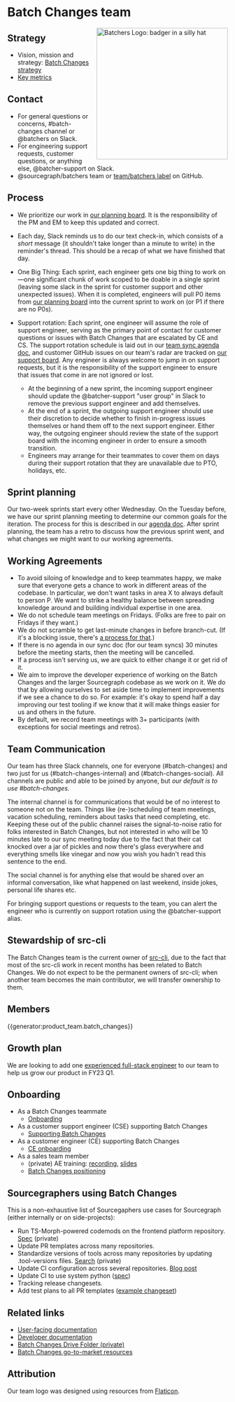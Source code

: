 # Batch Changes team

<img src="https://storage.googleapis.com/sourcegraph-assets/badgerhat.svg" width="300" height="300" align=right alt="Batchers Logo: badger in a silly hat">

## Strategy

- Vision, mission and strategy: [Batch Changes strategy](../../../../strategy-goals/strategy/batch-changes/index.md)
- [Key metrics](metrics.md)

## Contact

- For general questions or concerns, #batch-changes channel or @batchers on Slack.
- For engineering support requests, customer questions, or anything else, @batcher-support on Slack.
- @sourcegraph/batchers team or [team/batchers label](https://github.com/sourcegraph/sourcegraph/issues?q=is%3Aissue+is%3Aopen+label%3Ateam%2Fbatchers) on GitHub.

## Process

- We prioritize our work in [our planning board](https://github.com/orgs/sourcegraph/projects/216). It is the responsibility of the PM and EM to keep this updated and correct.

- Each day, Slack reminds us to do our text check-in, which consists of a _short_ message (it shouldn't take longer than a minute to write) in the reminder's thread. This should be a recap of what we have finished that day.

- One Big Thing: Each sprint, each engineer gets one big thing to work on—one significant chunk of work scoped to be doable in a single sprint (leaving some slack in the sprint for customer support and other unexpected issues). When it is completed, engineers will pull P0 items from [our planning board](https://github.com/orgs/sourcegraph/projects/216) into the current sprint to work on (or P1 if there are no P0s).

- Support rotation: Each sprint, one engineer will assume the role of support engineer, serving as the primary point of contact for customer questions or issues with Batch Changes that are escalated by CE and CS. The support rotation schedule is laid out in our [team sync agenda doc](https://docs.google.com/document/d/1opVINuZ1PfNZCx3zJP3BwlXAEG5SYt8HIIdGab115j8/edit#), and customer GitHub issues on our team's radar are tracked on [our support board](https://github.com/orgs/sourcegraph/projects/218). Any engineer is always welcome to jump in on support requests, but it is the responsibility of the support engineer to ensure that issues that come in are not ignored or lost.
  - At the beginning of a new sprint, the incoming support engineer should update the @batcher-support "user group" in Slack to remove the previous support engineer and add themselves.
  - At the end of a sprint, the outgoing support engineer should use their discretion to decide whether to finish in-progress issues themselves or hand them off to the next support engineer. Either way, the outgoing engineer should review the state of the support board with the incoming engineer in order to ensure a smooth transition.
  - Engineers may arrange for their teammates to cover them on days during their support rotation that they are unavailable due to PTO, holidays, etc.

## Sprint planning

Our two-week sprints start every other Wednesday. On the Tuesday before, we have our sprint planning meeting to determine our common goals for the iteration. The process for this is described in our [agenda doc](https://docs.google.com/document/d/1d4_WndknEd23BNUFG05-KEV4pq2MNx8mdZedVnZpLCg/edit#). After sprint planning, the team has a retro to discuss how the previous sprint went, and what changes we might want to our working agreements.

## Working Agreements

- To avoid siloing of knowledge and to keep teammates happy, we make sure that everyone gets a chance to work in different areas of the codebase. In particular, we don't want tasks in area X to always default to person P. We want to strike a healthy balance between spreading knowledge around and building individual expertise in one area.
- We do not schedule team meetings on Fridays. (Folks are free to pair on Fridays if they want.)
- We do not scramble to get last-minute changes in before branch-cut. (If it's a blocking issue, there's [a process for that](../../dev/process/releases/index.md#issues).)
- If there is no agenda in our sync doc (for our team syncs) 30 minutes before the meeting starts, then the meeting will be cancelled.
- If a process isn't serving us, we are quick to either change it or get rid of it.
- We aim to improve the developer experience of working on the Batch Changes and the larger Sourcegraph codebase as we work on it. We do that by allowing ourselves to set aside time to implement improvements if we see a chance to do so. For example: it's okay to spend half a day improving our test tooling if we know that it will make things easier for us and others in the future.
- By default, we record team meetings with 3+ participants (with exceptions for social meetings and retros).

## Team Communication

Our team has three Slack channels, one for everyone (#batch-changes) and two just for us (#batch-changes-internal) and (#batch-changes-social). All channels are public and able to be joined by anyone, but _our default is to use #batch-changes._

The internal channel is for communications that would be of no interest to someone not on the team. Things like (re-)scheduling of team meetings, vacation scheduling, reminders about tasks that need completing, etc. Keeping these out of the public channel raises the signal-to-noise ratio for folks interested in Batch Changes, but not interested in who will be 10 minutes late to our sync meeting today due to the fact that their cat knocked over a jar of pickles and now there's glass everywhere and everything smells like vinegar and now you wish you hadn't read this sentence to the end.

The social channel is for anything else that would be shared over an informal conversation, like what happened on last weekend, inside jokes, personal life shares etc.

For bringing support questions or requests to the team, you can alert the engineer who is currently on support rotation using the @batcher-support alias.

## Stewardship of src-cli

The Batch Changes team is the current owner of [src-cli](https://github.com/sourcegraph/src-cli), due to the fact that most of the src-cli work in recent months has been related to Batch Changes. We do not expect to be the permanent owners of src-cli; when another team becomes the main contributor, we will transfer ownership to them.

## Members

{{generator:product_team.batch_changes}}

## Growth plan

We are looking to add one [experienced full-stack engineer](https://boards.greenhouse.io/sourcegraph91/jobs/4179711004) to our team to help us grow our product in FY23 Q1.

## Onboarding

- As a Batch Changes teammate
  - [Onboarding](onboarding.md)
- As a customer support engineer (CSE) supporting Batch Changes
  - [Supporting Batch Changes](supporting-batch-changes.md)
- As a customer engineer (CE) supporting Batch Changes
  - [CE onboarding](ce-onboarding.md)
- As a sales team member
  - (private) AE training: [recording](https://drive.google.com/file/d/10oeyEvKNKk4RdyJUtvc-rXcgcmGhSrc2/view?usp=sharing), [slides](https://docs.google.com/presentation/d/1N50kk1N712lvsWI_BrGB4WH8LHnOVYrkxqvRS9WubuA/edit#slide=id.g7d2aea8729_0_0)
  - [Batch Changes positioning](go-to-market/index.md)

## Sourcegraphers using Batch Changes

This is a non-exhaustive list of Sourcegaphers use cases for Sourcegraph (either internally or on side-projects):

- Run TS-Morph-powered codemods on the frontend platform repository. [Spec](https://k8s.sgdev.org/batch-changes/executions/QmF0Y2hTcGVjOiI0eGNQQVVIaVoxZCI=/workspace/QmF0Y2hTcGVjV29ya3NwYWNlOjk0ODQwNA==) (private)
- Update PR templates across many repositories.
- Standardize versions of tools across many repositories by updating .tool-versions files. [Search](https://k8s.sgdev.org/search?q=context:global+repo:%5Egithub%5C.com/sourcegraph+file:%5E%5C.tool-versions+shfmt&patternType=literal&case=yes) (private)
- Update CI configuration across several repositories. [Blog post](https://unknwon.io/posts/211110_sourcegraph_batch_changes/)
- Update CI to use system python ([spec](https://k8s.sgdev.org/organizations/sourcegraph/batch-changes/use-system-python-in-ci?tab=spec&visible=2))
- Tracking release changesets.
- Add test plans to all PR templates ([example changeset](https://github.com/sourcegraph/terraform-google-executors/pull/35))

## Related links

- [User-facing documentation](https://docs.sourcegraph.com/batch_changes)
- [Developer documentation](https://docs.sourcegraph.com/dev/background-information/batch_changes)
- [Batch Changes Drive Folder (private)](https://drive.google.com/drive/u/0/folders/18Sa_NpsVRvVV8MIvuXyoDEinpEf8fbGn)
- [Batch Changes go-to-market resources](go-to-market/index.md)

## Attribution

Our team logo was designed using resources from [Flaticon](https://www.flaticon.com/).
